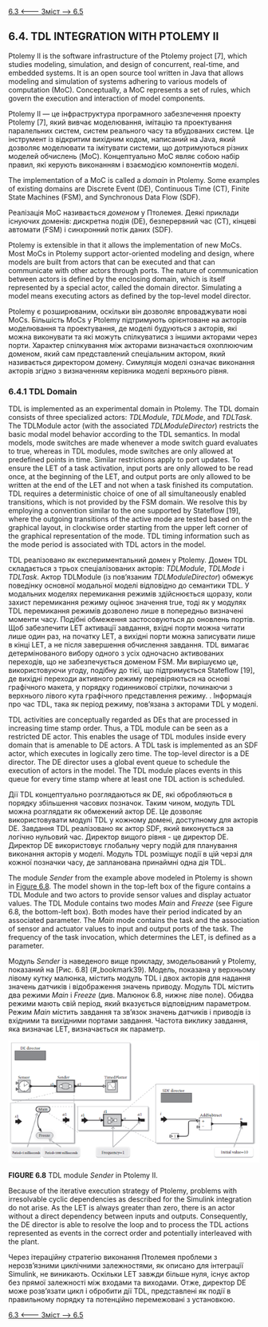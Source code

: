 [6.3 <--- ](6_3.md) [   Зміст   ](README.md) [--> 6.5](6_5.md)

## 6.4. TDL INTEGRATION WITH PTOLEMY II

Ptolemy II is the software infrastructure of the Ptolemy project [7], which studies modeling, simulation, and design of concurrent, real-time, and embedded systems. It is an open source tool written in Java that allows modeling and simulation of systems adhering to various models of computation (MoC). Conceptually, a MoC represents a set of rules, which govern the execution and interaction of model components.

Ptolemy II — це інфраструктура програмного забезпечення проекту Ptolemy [7], який вивчає моделювання, імітацію та проектування паралельних систем, систем реального часу та вбудованих систем. Це інструмент із відкритим вихідним кодом, написаний на Java, який дозволяє моделювати та імітувати системи, що дотримуються різних моделей обчислень (MoC). Концептуально MoC являє собою набір правил, які керують виконанням і взаємодією компонентів моделі.

The implementation of a MoC is called a *domain* in Ptolemy. Some examples of existing domains are Discrete Event (DE), Continuous Time (CT), Finite State Machines (FSM), and Synchronous Data Flow (SDF).

Реалізація MoC називається *доменом* у Птолемея. Деякі приклади існуючих доменів: дискретна подія (DE), безперервний час (CT), кінцеві автомати (FSM) і синхронний потік даних (SDF).

Ptolemy is extensible in that it allows the implementation of new MoCs. Most MoCs in Ptolemy support actor-oriented modeling and design, where models are built from actors that can be executed and that can communicate with other actors through ports. The nature of communication between actors is defined by the enclosing domain, which is itself represented by a special actor, called the domain director. Simulating a model means executing actors as defined by the top-level model director.

Ptolemy є розширюваним, оскільки він дозволяє впроваджувати нові MoCs. Більшість MoCs у Ptolemy підтримують орієнтоване на акторів моделювання та проектування, де моделі будуються з акторів, які можна виконувати та які можуть спілкуватися з іншими акторами через порти. Характер спілкування між акторами визначається охоплюючим доменом, який сам представлений спеціальним актором, який називається директором домену. Симуляція моделі означає виконання акторів згідно з визначенням керівника моделі верхнього рівня.

### 6.4.1 TDL Domain

TDL is implemented as an experimental domain in Ptolemy. The TDL domain consists of three specialized actors: *TDLModule*, *TDLMode*, and *TDLTask*. The TDLModule actor (with the associated *TDLModuleDirector*) restricts the basic modal model behavior according to the TDL semantics. In modal models, mode switches are made whenever a mode switch guard evaluates to true, whereas in TDL modules, mode switches are only allowed at predefined points in time. Similar restrictions apply to port updates. To ensure the LET of a task activation, input ports are only allowed to be read once, at the beginning of the LET, and output ports are only allowed to be written at the end of the LET and not when a task finished its computation. TDL requires a deterministic choice of one of all simultaneously enabled transitions, which is not provided by the FSM domain. We resolve this by employing a convention similar to the one supported by Stateflow [19], where the outgoing transitions of the active mode are tested based on the graphical layout, in clockwise order starting from the upper left corner of the graphical representation of the mode. TDL timing information such as the mode period is associated with TDL actors in the model.

TDL реалізовано як експериментальний домен у Ptolemy. Домен TDL складається з трьох спеціалізованих акторів: *TDLModule*, *TDLMode* і *TDLTask*. Актор TDLModule (із пов’язаним *TDLModuleDirector*) обмежує поведінку основної модальної моделі відповідно до семантики TDL. У модальних моделях перемикання режимів здійснюється щоразу, коли захист перемикання режиму оцінює значення true, тоді як у модулях TDL перемикання режимів дозволено лише в попередньо визначені моменти часу. Подібні обмеження застосовуються до оновлень портів. Щоб забезпечити LET активації завдання, вхідні порти можна читати лише один раз, на початку LET, а вихідні порти можна записувати лише в кінці LET, а не після завершення обчислення завдання. TDL вимагає детермінованого вибору одного з усіх одночасно активованих переходів, що не забезпечується доменом FSM. Ми вирішуємо це, використовуючи угоду, подібну до тієї, що підтримується Stateflow [19], де вихідні переходи активного режиму перевіряються на основі графічного макета, у порядку годинникової стрілки, починаючи з верхнього лівого кута графічного представлення режиму. . Інформація про час TDL, така як період режиму, пов’язана з акторами TDL у моделі.

TDL activities are conceptually regarded as DEs that are processed in increasing time stamp order. Thus, a TDL module can be seen as a restricted DE actor. This enables the usage of TDL modules inside every domain that is amenable to DE actors. A TDL task is implemented as an SDF actor, which executes in logically zero time. The top-level director is a DE director. The DE director uses a global event queue to schedule the execution of actors in the model. The TDL module places events in this queue for every time stamp where at least one TDL action is scheduled.

Дії TDL концептуально розглядаються як DE, які обробляються в порядку збільшення часових позначок. Таким чином, модуль TDL можна розглядати як обмежений актор DE. Це дозволяє використовувати модулі TDL у кожному домені, доступному для акторів DE. Завдання TDL реалізовано як актор SDF, який виконується за логічно нульовий час. Директор вищого рівня - це директор DE. Директор DE використовує глобальну чергу подій для планування виконання акторів у моделі. Модуль TDL розміщує події в цій черзі для кожної позначки часу, де запланована принаймні одна дія TDL.

The module *Sender* from the example above modeled in Ptolemy is shown in [Figure 6.8](#_bookmark39). The model shown in the top-left box of the figure contains a TDL Module and two actors to provide sensor values and display actuator values. The TDL Module contains two modes *Main* and *Freeze* (see Figure 6.8, the bottom-left box). Both modes have their period indicated by an associated parameter. The *Main* mode contains the task and the association of sensor and actuator values to input and output ports of the task. The frequency of the task invocation, which determines the LET, is defined as a parameter.

Модуль *Sender* із наведеного вище прикладу, змодельований у Ptolemy, показаний на [Рис. 6.8] (#_bookmark39). Модель, показана у верхньому лівому кутку малюнка, містить модуль TDL і двох акторів для надання значень датчиків і відображення значень приводу. Модуль TDL містить два режими *Main* і *Freeze* (див. Малюнок 6.8, нижнє ліве поле). Обидва режими мають свій період, який вказується відповідним параметром. Режим *Main* містить завдання та зв’язок значень датчиків і приводів із вхідними та вихідними портами завдання. Частота виклику завдання, яка визначає LET, визначається як параметр.

![image-20220822003925112](media/image-20220822003925112.png)

**FIGURE 6.8** TDL module *Sender* in Ptolemy II.

Because of the iterative execution strategy of Ptolemy, problems with irresolvable cyclic dependencies as described for the Simulink integration do not arise. As the LET is always greater than zero, there is an actor without a direct dependency between inputs and outputs. Consequently, the DE director is able to resolve the loop and to process the TDL actions represented as events in the correct order and potentially interleaved with the plant.

Через ітераційну стратегію виконання Птолемея проблеми з нерозв’язними циклічними залежностями, як описано для інтеграції Simulink, не виникають. Оскільки LET завжди більше нуля, існує актор без прямої залежності між входами та виходами. Отже, директор DE може розв’язати цикл і обробити дії TDL, представлені як події в правильному порядку та потенційно перемежовані з установкою.

[6.3 <--- ](6_3.md) [   Зміст   ](README.md) [--> 6.5](6_5.md)

